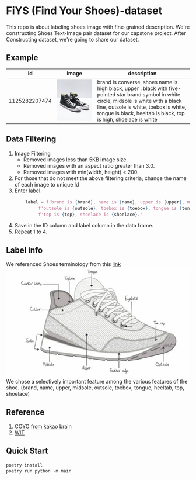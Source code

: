# FiYS (Find Your Shoes)-dataset
This repo is about labeling shoes image with fine-grained description.
We're constructing Shoes Text-Image pair dataset for our capstone project.
After Constructing dataset, we're going to share our dataset. 

## Example
| id            | image                      | description                                                                                                                                                                                                                                              |
|---------------|----------------------------|----------------------------------------------------------------------------------------------------------------------------------------------------------------------------------------------------------------------------------------------------------|
| 1125282207474 | ![image](img/High_b_1.jpg) | brand is converse, shoes name is high black, upper : black with five-pointed star brand symbol in white circle, midsole is white with a black line, outsole is white, toebox is white, tongue is black, heeltab is black, top is high, shoelace is white |

## Data Filtering
 1. Image Filtering
    - Removed images less than 5KB image size.
    - Removed images with an aspect ratio greater than 3.0.
    - Removed images with min(width, height) < 200.
2. For those that do not meet the above filtering criteria, change the name of each image to unique Id
3. Enter label.
   ```python
       label = f'brand is {brand}, name is {name}, upper is {upper}, midsole is {midsole},' \
            f'outsole is {outsole}, toebox is {toebox}, tongue is {tongue}, heeltab is {heeltab},' \
            f'top is {top}, shoelace is {shoelace}.'
   ```
4. Save in the ID column and label column in the data frame.
5. Repeat 1 to 4.

## Label info
We referenced Shoes terminology from this [link](https://www.shoeguide.org/shoe_anatomy/)
![image](img/shoes_feature.png)
We chose a selectively important feature among the various features of the shoe.
(brand, name, upper, midsole, outsole, toebox, tongue, heeltab, top, shoelace)

## Reference
1. [COYO from kakao brain](https://github.com/kakaobrain/coyo-dataset)
2. [WIT](https://github.com/google-research-datasets/wit)


## Quick Start
```python
poetry install
poetry run python -m main
```
